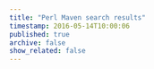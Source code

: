 ```yaml
---
title: "Perl Maven search results"
timestamp: 2016-05-14T10:00:06
published: true
archive: false
show_related: false
---
```




